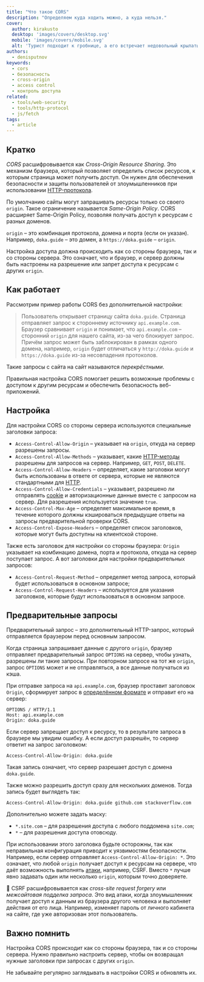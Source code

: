 ```yaml
---
title: "Что такое CORS"
description: "Определяем куда ходить можно, а куда нельзя."
cover:
  author: kirakusto
  desktop: 'images/covers/desktop.svg'
  mobile: 'images/covers/mobile.svg'
  alt: 'Турист подходит к гробнице, а его встречает недовольный крылатый сфинкс'
authors:
  - denisputnov
keywords:
  - cors
  - безопасность
  - cross-origin
  - access control
  - контроль доступа
related:
  - tools/web-security
  - tools/http-protocol
  - js/fetch
tags:
  - article
---
```


## Кратко

_CORS_ расшифровывается как _Cross-Origin Resource Sharing_. Это механизм браузера, который позволяет определить список ресурсов, к которым страница может получить доступ. Он нужен для обеспечения безопасности и защиты пользователей от злоумышленников при использовании [HTTP-протокола](/tools/http-protocol/).

По умолчанию сайты могут запрашивать ресурсы только со своего `origin`. Такое ограничение называется _Same-Origin Policy_. CORS расширяет Same-Origin Policy, позволяя получать доступ к ресурсам с разных доменов.

`origin` – это комбинация протокола, домена и порта (если он указан). Например, `doka.guide` – это домен, а `https://doka.guide` – `origin`.

Настройка доступа должна происходить как со стороны браузера, так и со стороны сервера. Это означает, что и браузер, и сервер должны быть настроены на разрешение или запрет доступа к ресурсам с других `origin`.

## Как работает

Рассмотрим пример работы CORS без дополнительной настройки:

> Пользователь открывает страницу сайта `doka.guide`. Страница отправляет запрос к стороннему источнику `api.example.com`.
> Браузер сравнивает `origin` и понимает, что `api.example.com` – сторонний `origin` для нашего сайта, из-за чего блокирует запрос. Причём запрос может быть заблокирован в рамках одного домена, например, `origin` будет отличаться у `http://doka.guide` и `https://doka.guide` из-за несовпадения протоколов.

Такие запросы с сайта на сайт называются _перекрёстными_.

Правильная настройка CORS помогает решить возможные проблемы с доступом к другим ресурсам и обеспечить безопасность веб-приложений.

## Настройка

Для настройки CORS со стороны сервера используются специальные заголовки запроса:

- `Access-Control-Allow-Origin` – указывает на `origin`, откуда на сервер разрешены запросы.
- `Access-Control-Allow-Methods` – указывает, какие [HTTP-методы](/tools/http-protocol/#startovaya-stroka) разрешены для запросов на сервер. Например, `GET`, `POST`, `DELETE`.
- `Access-Control-Allow-Headers` – определяет, какие заголовки могут быть использованы в ответе от сервера, которые не являются стандартными для [HTTP](/tools/http-protocol/).
- `Access-Control-Allow-Credentials` – указывает, разрешено ли отправлять [cookie](/js/cookie/) и авторизационные данные вместе с запросом на сервер. Для разрешения используется значение `true`.
- `Access-Control-Max-Age` – определяет максимальное время, в течение которого должны кэшироваться предыдущие ответы на запросы предварительной проверки CORS.
- `Access-Control-Expose-Headers` – определяет список заголовков, которые могут быть доступны на клиентской стороне.

Также есть заголовок для настройки со стороны браузера: `Origin` указывает на комбинацию домена, порта и протокола, откуда на сервер поступает запрос. А вот заголовки для настройки предварительных запросов:

- `Access-Control-Request-Method` – определяет метод запроса, который будет использоваться в основном запросе;
- `Access-Control-Request-Headers` – используется для указания заголовков, которые будут использоваться в основном запросе.

## Предварительные запросы

Предварительный запрос – это дополнительный HTTP-запрос, который отправляется браузером перед основным запросом.

Когда страница запрашивает данные с другого `origin`, браузер отправляет предварительный запрос `OPTIONS` на сервер, чтобы узнать, разрешены ли такие запросы. При повторном запросе на тот же `origin`, запрос `OPTIONS` может и не отправляться, а все данные получаться из кэша.

При отправке запроса на `api.example.com`, браузер проставит заголовок `Origin`, сформирует запрос в [определённом формате](/tools/http-protocol/#format-soobshcheniya) и отправит его на сервер:

```text
OPTIONS / HTTP/1.1
Host: api.example.com
Origin: doka.guide
```

Если сервер запрещает доступ к ресурсу, то в результате запроса в браузере мы увидим ошибку. А если доступ разрешён, то сервер ответит на запрос заголовком:

```text
Access-Control-Allow-Origin: doka.guide
```

Такая запись означает, что сервер разрешает доступ с домена `doka.guide`.

Также можно разрешить доступ сразу для нескольких доменов. Тогда запись будет выглядеть так:

```text
Access-Control-Allow-Origin: doka.guide github.com stackoverflow.com
```

Дополнительно можете задать маску:

- `*.site.com` – для разрешения доступа с любого поддомена `site.com`;
- `*` – для разрешения доступа отовсюду.

При использовании этого заголовка будьте осторожны, так как неправильная конфигурация приводит к уязвимостям безопасности. Например, если сервер отправляет `Access-Control-Allow-Origin: *`. Это означает, что любой `origin` получает доступ к ресурсам на сервере, что даёт возможность выполнять [атаки](/tools/web-security/), например, CSRF. Вместо `*` лучше явно задавать один или несколько `origin`, которым точно доверяете.

<aside>

🥷 CSRF расшифровывается как _cross-site request forgery_ или _межсайтовая подделка запроса_. Это вид атаки, когда злоумышленник получает доступ к данным из браузера другого человека и выполняет действия от его лица. Например, изменяет пароль от личного кабинета на сайте, где уже авторизован этот пользователь.

</aside>

## Важно помнить

Настройка CORS происходит как со стороны браузера, так и со стороны сервера. Нужно правильно настроить сервер, чтобы он возвращал нужные заголовки при запросах с других `origin`.

Не забывайте регулярно заглядывать в настройки CORS и обновлять их.
